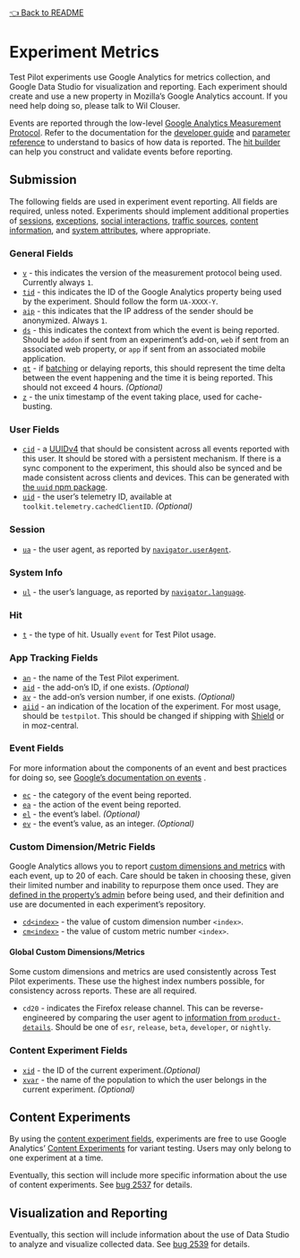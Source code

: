 [👈 Back to README](../../README.md)

# Experiment Metrics
Test Pilot experiments use Google Analytics for metrics collection, and Google Data Studio for visualization and reporting. Each experiment should create and use a new property in Mozilla’s Google Analytics account. If you need help doing so, please talk to Wil Clouser.

Events are reported through the low-level [Google Analytics Measurement Protocol](https://developers.google.com/analytics/devguides/collection/protocol/v1/). Refer to the documentation for the [developer guide](https://developers.google.com/analytics/devguides/collection/protocol/v1/devguide) and [parameter reference](https://developers.google.com/analytics/devguides/collection/protocol/v1/parameters) to understand to basics of how data is reported. The [hit builder](https://ga-dev-tools.appspot.com/hit-builder/) can help you construct and validate events before reporting.

## Submission
The following fields are used in experiment event reporting. All fields are required, unless noted. Experiments should implement additional properties of [sessions](https://developers.google.com/analytics/devguides/collection/protocol/v1/parameters#session), [exceptions](https://developers.google.com/analytics/devguides/collection/protocol/v1/parameters#exception), [social interactions](https://developers.google.com/analytics/devguides/collection/protocol/v1/parameters#social), [traffic sources](https://developers.google.com/analytics/devguides/collection/protocol/v1/parameters#trafficsources), [content information](https://developers.google.com/analytics/devguides/collection/protocol/v1/parameters#content), and [system attributes](https://developers.google.com/analytics/devguides/collection/protocol/v1/parameters#system), where appropriate.

### General Fields
- [`v`](https://developers.google.com/analytics/devguides/collection/protocol/v1/parameters#v) - this indicates the version of the measurement protocol being used. Currently always `1`.
- [`tid`](https://developers.google.com/analytics/devguides/collection/protocol/v1/parameters#tid) - this indicates the ID of the Google Analytics property being used by the experiment. Should follow the form `UA-XXXX-Y`.
- [`aip`](https://developers.google.com/analytics/devguides/collection/protocol/v1/parameters#aip) - this indicates that the IP address of the sender should be anonymized. Always `1`.
- [`ds`](https://developers.google.com/analytics/devguides/collection/protocol/v1/parameters#ds) - this indicates the context from which the event is being reported. Should be `addon` if sent from an experiment’s add-on, `web` if sent from an associated web property, or `app` if sent from an associated mobile application.
- [`qt`](https://developers.google.com/analytics/devguides/collection/protocol/v1/parameters#qt) - if [batching](https://developers.google.com/analytics/devguides/collection/protocol/v1/devguide#batch) or delaying reports, this should represent the time delta between the event happening and the time it is being reported. This should not exceed 4 hours. _(Optional)_
- [`z`](https://developers.google.com/analytics/devguides/collection/protocol/v1/parameters#z) - the unix timestamp of the event taking place, used for cache-busting.

### User Fields
- [`cid`](https://developers.google.com/analytics/devguides/collection/protocol/v1/parameters#cid) - a [UUIDv4](https://en.wikipedia.org/wiki/Universally_unique_identifier#Version_4_.28random.29) that should be consistent across all events reported with this user. It should be stored with a persistent mechanism. If there is a sync component to the experiment, this should also be synced and be made consistent across clients and devices. This can be generated with [the `uuid` npm package](https://www.npmjs.com/package/uuid).
- [`uid`](https://developers.google.com/analytics/devguides/collection/protocol/v1/parameters#uid) - the user’s telemetry ID, available at `toolkit.telemetry.cachedClientID`. _(Optional)_

### Session
- [`ua`](https://developers.google.com/analytics/devguides/collection/protocol/v1/parameters#ua) - the user agent, as reported by [`navigator.userAgent`](https://developer.mozilla.org/en-US/docs/Web/API/NavigatorID/userAgent).

### System Info
- [`ul`](https://developers.google.com/analytics/devguides/collection/protocol/v1/parameters#ul) - the user’s language, as reported by  [`navigator.language`](https://developer.mozilla.org/en-US/docs/Web/API/NavigatorLanguage/language).

### Hit
- [`t`](https://developers.google.com/analytics/devguides/collection/protocol/v1/parameters#t) - the type of hit. Usually `event` for Test Pilot usage.

### App Tracking Fields
- [`an`](https://developers.google.com/analytics/devguides/collection/protocol/v1/parameters#an) - the name of the Test Pilot experiment.
- [`aid`](https://developers.google.com/analytics/devguides/collection/protocol/v1/parameters#aid) - the add-on’s ID, if one exists. _(Optional)_
- [`av`](https://developers.google.com/analytics/devguides/collection/protocol/v1/parameters#av) - the add-on’s version number, if one exists. _(Optional)_
- [`aiid`](https://developers.google.com/analytics/devguides/collection/protocol/v1/parameters#aiid) - an indication of the location of the experiment. For most usage, should be  `testpilot`. This should be changed if shipping with [Shield](https://wiki.mozilla.org/Firefox/Shield) or in moz-central.

### Event Fields
For more information about the components of an event and best practices for doing so, see [Google’s documentation on events](https://support.google.com/analytics/answer/1033068) .

- [`ec`](https://developers.google.com/analytics/devguides/collection/protocol/v1/parameters#ec) - the category of the event being reported.
- [`ea`](https://developers.google.com/analytics/devguides/collection/protocol/v1/parameters#ea) - the action of the event being reported.
- [`el`](https://developers.google.com/analytics/devguides/collection/protocol/v1/parameters#el) - the event’s label. _(Optional)_
- [`ev`](https://developers.google.com/analytics/devguides/collection/protocol/v1/parameters#ev) - the event’s value, as an integer. _(Optional)_

### Custom Dimension/Metric Fields
Google Analytics allows you to report [custom dimensions and metrics](https://support.google.com/analytics/answer/2709828?hl=en) with each event, up to 20 of each. Care should be taken in choosing these, given their limited number and inability to repurpose them once used. They are [defined in the property’s admin](https://support.google.com/analytics/answer/2709828?hl=en#configuration) before being used, and their definition and use are documented in each experiment’s repository.

- [`cd<index>`](https://developers.google.com/analytics/devguides/collection/protocol/v1/parameters#cd_) - the value of custom dimension number `<index>`.
- [`cm<index>`](https://developers.google.com/analytics/devguides/collection/protocol/v1/parameters#cm_) - the value of custom metric number `<index>`.

#### Global Custom Dimensions/Metrics
Some custom dimensions and metrics are used consistently across Test Pilot experiments. These use the highest index numbers possible, for consistency across reports. These are all required.

- `cd20` - indicates the Firefox release channel. This can be reverse-engineered by comparing the user agent to [information from `product-details`](https://product-details.mozilla.org/1.0/). Should be one of `esr`, `release`, `beta`, `developer`, or `nightly`.

### Content Experiment Fields
- [`xid`](https://developers.google.com/analytics/devguides/collection/protocol/v1/parameters#xid) - the ID of the current experiment._(Optional)_
- [`xvar`](https://developers.google.com/analytics/devguides/collection/protocol/v1/parameters#xvar) - the name of the population to which the user belongs in the current experiment. _(Optional)_

## Content Experiments
By using the [content experiment fields](#content-experiment-fields), experiments are free to use Google Analytics’ [Content Experiments](https://support.google.com/analytics/answer/1745147?hl=en&ref_topic=1745207&visit_id=1-636335713647262387-4167257197&rd=1) for variant testing. Users may only belong to one experiment at a time.

Eventually, this section will include more specific information about the use of content experiments. See [bug 2537](https://github.com/mozilla/testpilot/issues/2537) for details.

## Visualization and Reporting
Eventually, this section will include information about the use of Data Studio to analyze and visualize collected data. See [bug 2539](https://github.com/mozilla/testpilot/issues/2539) for details.
